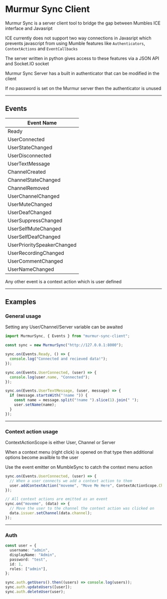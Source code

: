 # Murmur Sync Client

Murmur Sync is a server client tool to bridge the gap between Mumbles ICE interface and Javasript

ICE currently does not support two way connections in Javasript which prevents javascript from using Mumble features like `Authenticators`, `ContextActions` and `EventCallbacks`

The server written in python gives access to these features via a JSON API and Socket.IO socket

Murmur Sync Server has a built in authenticator that can be modified in the client

If no password is set on the Murmur server then the authenticator is unused

---

## Events

| Event Name                 |
| -------------------------- |
| Ready                      |
| UserConnected              |
| UserStateChanged           |
| UserDisconnected           |
| UserTextMessage            |
| ChannelCreated             |
| ChannelStateChanged        |
| ChannelRemoved             |
| UserChannelChanged         |
| UserMuteChanged            |
| UserDeafChanged            |
| UserSuppressChanged        |
| UserSelfMuteChanged        |
| UserSelfDeafChanged        |
| UserPrioritySpeakerChanged |
| UserRecordingChanged       |
| UserCommentChanged         |
| UserNameChanged            |

Any other event is a context action which is user defined

---

## Examples

### General usage

Setting any User/Channel/Server variable can be awaited

```ts
import MurmurSync, { Events } from "murmur-sync-client";

const sync = new MurmurSync("http://127.0.0.1:8000");

sync.on(Events.Ready, () => {
  console.log("Connected and recieved data!");
});

sync.on(Events.UserConnected, (user) => {
  console.log(user.name, "Connected");
});

sync.on(Events.UserTextMessage, (user, message) => {
  if (message.startsWith("!name ")) {
    const name = message.split("!name ").slice(1).join(" ");
    user.setName(name);
  }
});
```

---

### Context action usage

ContextActionScope is either User, Channel or Server

When a context menu (right click) is opened on that type then additional options become availble to
the user

Use the event emitter on MumbleSync to catch the context menu action

```ts
sync.on(Events.UserConnected, (user) => {
  // When a user connects we add a context action to them
  user.addContextAction("moveme", "Move Me Here", ContextActionScope.ChannelContext);
});

// All context actions are emitted as an event
sync.on("moveme", (data) => {
  // Move the user to the channel the context action was clicked on
  data.issuer.setChannel(data.channel);
});
```

---

### Auth


```ts
const user = {
  username: "admin",
  displayName: "Admin",
  password: "test",
  id: 1,
  roles: ["admin"],
};

sync.auth.getUsers().then((users) => console.log(users));
sync.auth.updateUsers([user]);
sync.auth.deleteUser(user);
```
